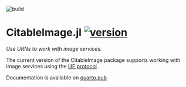 ![build](https://github.com/cite-architecture/CitableImage.jl/actions/workflows/Documentation.yml/badge.svg)


# CitableImage.jl [![version](https://juliahub.com/docs/CitableImage/version.svg)](https://juliahub.com/ui/Packages/CitableImage/s43gL)

*Use URNs to work with image services.*

The current version of the CitableImage package supports working with image services using the  [IIIF protocol](https://iiif.io/) .

Documentation is available on [quarto.pub](https://neelsmith.quarto.pub/citableimage/)